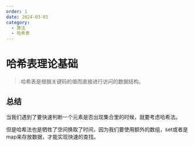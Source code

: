 ```yaml
---
order: 1
date: 2024-03-01
category: 
  - 算法
  - 哈希表
---
```


# 哈希表理论基础

> 哈希表是根据关键码的值而直接进行访问的数据结构。

## 总结

当我们遇到了要快速判断一个元素是否出现集合里的时候，就要考虑哈希法。

但是哈希法也是牺牲了空间换取了时间，因为我们要使用额外的数组，set或者是map来存放数据，才能实现快速的查找。
